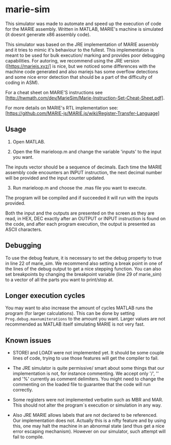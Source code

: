 # marie-sim

This simulator was made to automate and speed up the execution of code for the MARIE assembly. Written in MATLAB, MARIE's machine is simulated (it doesnt generate x86 assembly code).

This simulator was based on the JRE implementation of MARIE assembly and it tries to mimic it's behaviour to the fullest. This implementation is meant to be used for bulk execution/ marking and provides poor debugging capabilities. For autoring, we recommend using the JRE version ([https://mariejs.xyz/] is nice, but we noticed some differences with the machine code generated and also mariejs has some overflow detections and some nice error detection that should be a part of the difficulty of coding in ASM). 

For a cheat sheet on MARIE'S instructions see [http://hwmath.com/dev/MarieSim/Marie-Instruction-Set-Cheat-Sheet.pdf]. 

For more details on MARIE's RTL implementation see: [https://github.com/MARIE-js/MARIE.js/wiki/Register-Transfer-Language]

## Usage

1. Open MATLAB.

2. Open the file marieloop.m and change the variable 'inputs' to the input you want. 

The inputs vector should be a sequence of decimals. Each time the MARIE assembly code encounters an INPUT instruction, the next decimal number will be provided and the input counter updated. 

3. Run marieloop.m and choose the .mas file you want to execute. 

The program will be compiled and if succeeded it will run with the inputs provided. 

Both the input and the outputs are presented on the screen as they are read, in HEX, DEC exactly after an OUTPUT or INPUT instruction is found on the code, and after each program execution, the output is presented as ASCII characters. 

## Debugging

To use the debug feature, it is necessary to set the debug property to true in line 22 of marie_sim. We recommend also setting a break point in one of the lines of the debug output to get a nice stepping function. You can also set breakpoints by changing the breakpoint variable (line 29 of marie_sim) to a vector of all the parts you want to print/stop at. 

## Longer execution cycles

You may want to also increase the amount of cycles MATLAB runs the program (for larger calculations). This can be done by setting `Prog.debug.maxnumiterations` to the amount you want. Larger values are not recommended as MATLAB itself simulating MARIE is not very fast. 


## Known issues

- STOREI and LOADI were not implemented yet. It should be some couple lines of code, trying to use those features will get the compiler to fail. 

- The JRE simulator is quite permissive/ smart about some things that our implementation is not, for instance commenting. We accept only '/', '\' and '%' currently as comment delimiters. You might need to change the commenting on the loaded file to guarantee that the code will run correctly. 

- Some registers were not implemented verbatim such as MBR and MAR. This should not alter the program`s execution or simulation in any way.

- Also JRE MARIE allows labels that are not declared to be referenced. Our implementation does not. Actually this is a nifty feature and by using this, one may halt the machine in an abnormal state (and thus get a nice error escaping mechanism). However on our simulator, such attempt will fail to compile. 
